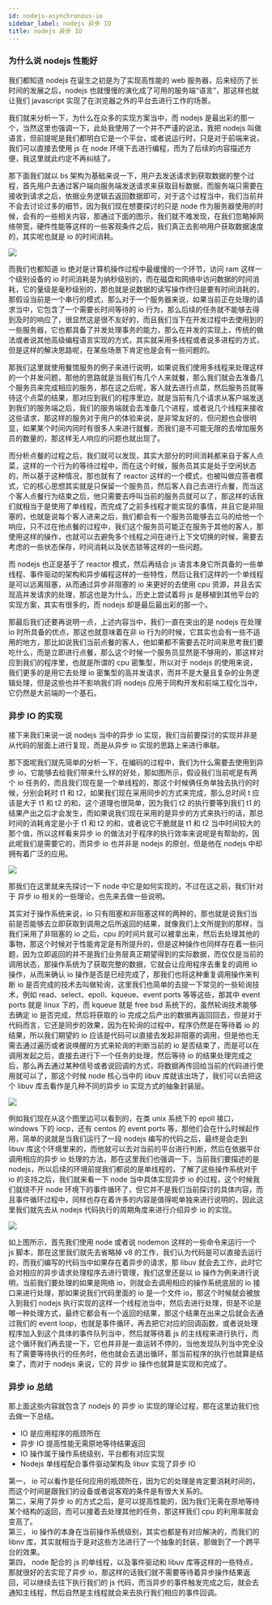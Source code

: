 ```yaml
---
id: nodejs-asynchronous-io
sidebar_label: nodejs 异步 IO
title: nodejs 异步 IO
---
```


### 为什么说 nodejs 性能好

我们都知道 nodejs 在诞生之初是为了实现高性能的 web 服务器，后来经历了长时间的发展之后，nodejs 也就慢慢的演化成了可用的服务端“语言”，那这样也就让我们 javascript 实现了在浏览器之外的平台去进行工作的场景。

我们就来分析一下，为什么在众多的实现方案当中，而 nodejs 是最出彩的那一个，当然这里也强调一下，此处我使用了一个并不严谨的说法，我把 nodejs 叫做语言，但前提呢是我们都明白它是一个平台，或者说运行时，只是对于前端来说，我们可以直接去使用 js 在 node 环境下去进行编程，而为了后续的内容描述方便，我这里就此约定不再纠结了。

那下面我们就以 bs 架构为基础来说一下，用户去发送请求到获取数据的整个过程，首先用户去通过客户端向服务端发送请求来获取目标数据，而服务端只需要在接收到请求之后，依据业务逻辑去返回数据即可，对于这个过程当中，我们当前并不会去讨论过多的细节，因为我们现在想要探讨的只是 node 作为服务器使用的时候，会有的一些相关内容，那通过下面的图示，我们就不难发现，在我们忽略掉网络带宽，硬件性能等这样的一些客观条件之后，我们真正去影响用户获取数据速度的，其实呢也就是 io 的时间消耗。

![](./img/02/01.png)

而我们也都知道 io 绝对是计算机操作过程中最缓慢的一个环节，访问 ram 这样一个级别设备的 io 时间消耗是为纳秒级别的，而在磁盘和网络中访问数据的时间消耗，它的量级是毫秒级别的，那也就是说数据的读写操作终归是要有时间消耗的，那假设当前是一个串行的模式，那么对于一个服务器来说，如果当前正在处理的请求当中，它包含了一个需要长时间等待的 io 行为，那么后续的任务就不能够去得到及时的响应了，很显然这是很不友好的，而且我们当下在开发过程中去使用到的一些服务器，它也都具备了并发处理事务的能力，那么在并发的实现上，传统的做法或者说其他高级编程语言实现的方式，其实就采用多线程或者说多进程的方式，但是这样的解决思路呢，在某些场景下肯定也是会有一些问题的。

那我们这里就使用餐馆服务的例子来进行说明，如果说我们使用多线程来处理这样的一个并发问题，那他的思路就是当我们有几个人来就餐，那么我们就会去准备几个服务员来完成相应的服务，那在这之后呢，客人就去进行点菜，然后服务员就等待这个点菜的结果，那对应到我们的程序里边，就是当前有几个请求从客户端发送到我们的服务端之后，我们的服务端就会去准备几个进程，或者说几个线程来接收这些请求，那这样的服务对于用户的体验来说，是非常友好的，但问题也会很明显，如果某个时间内同时有很多人来进行就餐，而我们是不可能无限的去增加服务员的数量的，那这样无人响应的问题也就出现了。

而分析点餐的过程之后，我们就可以发现，其实大部分的时间消耗都来自于客人点菜，这样的一个行为的等待过程中，而在这个时候，服务员其实是处于空闲状态的，所以基于这种情况，那也就有了 reactor 这样的一个模式，也被叫做应答者模式，它的核心思想其实就是只保留一个服务员，然后客人自己去进行点餐，而当这个客人点餐行为结束之后，他只需要去呼叫当前的服务员就可以了，那这样的话我们就相当于是使用了单线程，而完成了之前多线程才能实现的事情，并且它是非阻塞的，也就是说每个客人进来之后，我们都会有一个服务员能够去立马的给他一个响应，只不过在他点餐的过程中，我们这个服务员可能正在服务于其他的客人，那使用这样的操作，也就可以去避免多个线程之间在进行上下文切换的时候，需要去考虑的一些状态保存，时间消耗以及状态锁等这样的一些问题。

而 nodejs 也正是基于了 reactor 模式，然后再结合 js 语言本身它所具备的一些单线程、事件驱动的架构和异步编程这样的一些特性，然后让我们这样的一个单线程是可以远离阻塞，从而通过异步非阻塞的 io 来更好的去使用 cpu 资源，并且去实现高并发请求的处理，那这也是为什么，历史上尝试着将 js 是移植到其他平台的实现方案，其实有很多的，而 nodejs 却是最后最出彩的那一个。

那最后我们还要再说明一点，上述内容当中，我们一直在突出的是 nodejs 在处理 io 时所具备的优点，那这也就意味着在非 io 行为的时候，它其实也会有一些不适用的地方，那比如说我们当前点餐的客人，他如果都不需要去花时间来思考我们要吃什么，而是立即进行点餐，那么这个时候一个服务员显然是不够用的，那这样对应到我们的程序里，也就是所谓的 cpu 密集型，所以对于 nodejs 的使用来说，我们更多的是用它去处理 io 密集型的高并发请求，而并不是大量且复杂的业务逻辑处理，但是这些也并不影响我们将 nodejs 应用于同构开发和前端工程化当中，它仍然是大前端的一个基石。

### 异步 IO 的实现

接下来我们来说一说 nodejs 当中的异步 io 实现，我们当前要探讨的实现并非是从代码的层面上进行复现，而是从异步 io 实现的思路上来进行串联。

那下面呢我们就先简单的分析一下，在编码的过程中，我们为什么需要去使用到异步 io，它能够去给我们带来什么样的好处，那如图所示，假设我们当前呢是有两个 io 任务的，而且我们现在是一个单线程的，那这个时候俩任务单独去执行的时候，分别会耗时 t1 和 t2，如果我们现在采用同步的方式来完成，那么总时间 t 应该是大于 t1 和 t2 的和，这个道理也很简单，因为我们 t2 的执行要等到我们 t1 的结果产出之后才会发生，而如果说我们现在采用的是异步的方式来执行的话，那总时间的消耗肯定是小于 t1 和 t2 的和，或者说它干脆就是 t1 和 t2 当中时间较大的那个值，所以这样看来异步 io 的做法对于程序的执行效率来说呢是有帮助的，因此呢我们是需要它的，而异步 io 也并非是 nodejs 的原创，但是他在 nodejs 中却拥有着广泛的应用。

![](./img/02/02.png)

那我们在这里就来先探讨一下 node 中它是如何实现的，不过在这之前，我们针对于 异步 io 相关的一些理论，也先来去做一些说明。

其实对于操作系统来说，io 只有阻塞和非阻塞这样的两种的，那也就是说我们当前是否能够去立即获取到调用之后所返回的结果，就像我们上文所提到的那样，当我们采用了非阻塞的 io 之后，cpu 的时间片就可以被拿出来，然后去处理其他的事物，那这个时候对于性能肯定是有所提升的，但是这种操作也同样存在着一些问题，因为立即返回的并不是我们业务层真正期望得到的实际数据，而仅仅是当前的调用状态，那操作系统为了获取完整的数据，它就会让应用程序去重复的调用 io 操作，从而来确认 io 操作是否是已经完成了，那我们也将这种重复调用操作来判断 io 是否完成的技术去叫做轮询，这里我们也简单的去提一下常见的一些轮询技术，例如 read、select、epoll、kqueue、event ports 等等这些，那其中 event ports 就是 linux 下的，而 kqueue 就是 free bsd 系统下的，虽然轮询技术能够去确定 io 是否完成，然后将获取的 io 完成之后产出的数据再返回回去，但是对于代码而言，它还是同步的效果，因为在轮询的过程中，程序仍然是在等待着 io 的结果，所以我们期望的 io 应该是代码可以直接去发起非阻塞的调用，但是他也无需去通过遍历或者说唤醒的方式来轮询的判断当前的 io 是否结束了，而是可以在调用发起之后，直接去进行下一个任务的处理，然后等待 io 的结果处理完成之后，那么再去通过某种信号或者说回调的方式，将数据再传回给当前的代码进行使用就可以了，那这个时候 node 核心当中的 libuv 库就该出场了，我们可以去把这个 libuv 库去看作是几种不同的异步 io 实现方式的抽象封装层。

![](./img/02/03.png)

例如我们现在从这个图里边可以看到的，在类 unix 系统下的 epoll 接口，windows 下的 iocp，还有 centos 的 event ports 等，那他们会在什么时候起作用，简单的说就是当我们运行了一段 nodejs 编写的代码之后，最终是会走到 libuv 库这个环境里来的，而他就可以去对当前的平台进行判断，然后在依据平台调用相应的异步 io 处理的方法，那在这里我们也强调一下，当前我们要描述的是 nodejs，所以后续的环境前提我们都说的是单线程的，了解了这些操作系统对于 io 的支持之后，我们就来看一下 node 当中具体实现异步 io 的过程，这个时候我们就绕不开 node 环境下的事件循环了，但它并不是我们当前探讨的具体内容，而且事件循环过程中，同样也存在着许多的内容是值得呢单独来进行说明的，因此这里我们就先去从 nodejs 代码执行的周期角度来进行介绍异步 io 的实现。

![](./img/02/04.png)

如上图所示，首先我们使用 node 或者说 nodemon 这样的一些命令来运行一个 js 脚本，那在这里我们就先去省略掉 v8 的工作，我们认为代码是可以直接去运行的，而我们编写的代码当中如果存在着异步的请求，那 libuv 就会去工作，此时它会对相应的异步请求处理程序去进行管理，我们这里还是以 io 操作为例来进行说明，当前我们要处理的如果是网络 io，则就会去调用相应的操作系统底层的 io 接口来进行处理，那如果说我们代码里面的 io 是一个文件 io，那这个时候就会被放入到我们 nodejs 执行实现的这样一个线程池当中，然后去进行处理，但是不论是哪一种处理方式，最终它都会有一个返回的结果，那这个结果在出来之后就会去通过我们的 event loop，也就是事件循环，再去把它对应的回调函数，或者说处理程序加入到这个具体的事件队列当中，然后就等待着 js 的主线程来进行执行，而这个循环我们再去提一下，它也并非是一直运转不停的，当他发现队列当中完全没有了需要等待执行的任务时，他也就会去退出循环，那当前程序的执行也就算是结束了，而对于 nodejs 来说，它的 异步 io 操作也就算是实现和完成了。

### 异步 io 总结

那上面这些内容就包含了 nodejs 的 异步 io 实现的理论过程，那在这里边我们也去做一下总结。

- IO 是应用程序的瓶颈所在
- 异步 IO 提高性能无需原地等待结果返回
- IO 操作属于操作系统级别，平台都有对应实现
- Nodejs 单线程配合事件驱动架构及 libuv 实现了异步 IO

第一， io 可以看作是任何应用的瓶颈所在，因为它的处理是肯定要消耗时间的，而这个时间是跟我们的设备或者说客观的条件是有很大关系的。\
第二，采用了异步 io 的方式之后，是可以提高性能的，因为我们无需在原地等待某个结构的返回，而可以接着去处理其他的任务，那这样我们 cpu 的利用率就会变高了。\
第三， io 操作的本身在当前操作系统级别，其实也都是有对应解决的，而我们的 libnv 库，其实就相当于是对这些方法进行了一个抽象的封装，那做到了一个跨平台的效果。\
第四， node 配合的 js 的单线程，以及事件驱动和 libuv 库等这样的一些特点，那就很好的去实现了异步 io，那这样的话我们就不需要等待着异步操作结果返回，可以继续去往下执行我们的 js 代码，而当异步的事件触发完成之后，就会去通知主线程，然后自然是主线程就会来去执行我们相应的事件回调。
